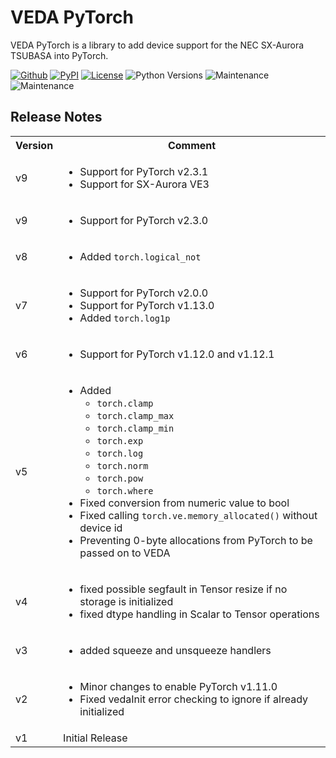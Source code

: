 # VEDA PyTorch

VEDA PyTorch is a library to add device support for the NEC SX-Aurora TSUBASA
into PyTorch.

[![Github](https://img.shields.io/github/v/tag/sx-aurora/veda-pytorch?display_name=tag&sort=semver)](https://github.com/sx-aurora/veda)
[![PyPI](https://img.shields.io/pypi/v/veda-pytorch)](https://pypi.org/project/veda-pytorch)
[![License](https://img.shields.io/pypi/l/veda-pytorch)](https://pypi.org/project/veda-pytorch)
![Python Versions](https://img.shields.io/pypi/pyversions/veda-pytorch)
![Maintenance](https://img.shields.io/badge/Maintained%3F-yes-green.svg)
![Maintenance](https://img.shields.io/pypi/dm/veda-pytorch)

## Release Notes
<table>
<tr><th>Version</th><th>Comment</th></tr>

<tr><td>v9</td><td>
<ul>
	<li>Support for PyTorch v2.3.1</li>
	<li>Support for SX-Aurora VE3</li>
</ul>
</td></tr>

<tr><td>v9</td><td>
<ul>
	<li>Support for PyTorch v2.3.0</li>
</ul>
</td></tr>

<tr><td>v8</td><td>
<ul>
	<li>Added <code>torch.logical_not</code></li>
</ul>
</td></tr>

<tr><td>v7</td><td>
<ul>
	<li>Support for PyTorch v2.0.0</li>
	<li>Support for PyTorch v1.13.0</li>
	<li>Added <code>torch.log1p</code></li>
</ul>
</td></tr>

<tr><td>v6</td><td>
<ul>
	<li>Support for PyTorch v1.12.0 and v1.12.1</li>
</ul>
</td></tr>

<tr><td>v5</td><td>
<ul>
	<li>Added <ul>
		<li><code>torch.clamp</code></li>
		<li><code>torch.clamp_max</code></li>
		<li><code>torch.clamp_min</code></li>
		<li><code>torch.exp</code></li>
		<li><code>torch.log</code></li>
		<li><code>torch.norm</code></li>
		<li><code>torch.pow</code></li>
		<li><code>torch.where</code></li>
	</ul></li>
	<li>Fixed conversion from numeric value to bool</li>
	<li>Fixed calling <code>torch.ve.memory_allocated()</code> without device id</li>
	<li>Preventing 0-byte allocations from PyTorch to be passed on to VEDA</li>
</ul>
</td></tr>

<tr><td>v4</td><td>
<ul>
	<li>fixed possible segfault in Tensor resize if no storage is initialized</li>
	<li>fixed dtype handling in Scalar to Tensor operations</li>
</ul>
</td></tr>

<tr><td>v3</td><td>
<ul>
	<li>added squeeze and unsqueeze handlers</li>
</ul>
</td></tr>

<tr><td>v2</td><td>
<ul>
	<li>Minor changes to enable PyTorch v1.11.0</li>
	<li>Fixed vedaInit error checking to ignore if already initialized</li>
</ul>
</td></tr>

<tr><td>v1</td><td>
Initial Release
</td></tr>

</table>
